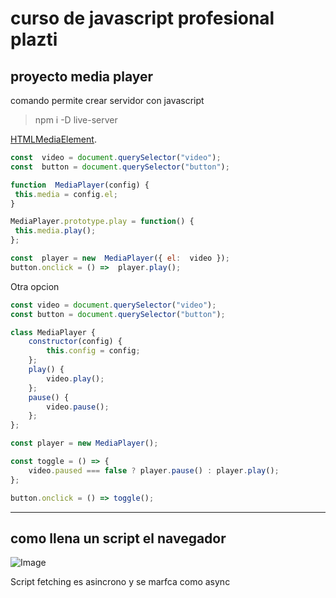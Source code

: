 # curso de javascript profesional plazti

## proyecto media player

comando permite crear servidor con javascript

> npm i -D live-server

[HTMLMediaElement](https://developer.mozilla.org/es/docs/Web/API/HTMLMediaElement).

```js
const  video = document.querySelector("video");
const  button = document.querySelector("button");

function  MediaPlayer(config) {
 this.media = config.el;
}

MediaPlayer.prototype.play = function() {
 this.media.play();
};

const  player = new  MediaPlayer({ el:  video });
button.onclick = () =>  player.play();
```

Otra opcion

```js
const video = document.querySelector("video");
const button = document.querySelector("button");

class MediaPlayer {
    constructor(config) { 
        this.config = config;
    };
    play() {
        video.play();
    };
    pause() {
        video.pause();
    };
};

const player = new MediaPlayer();

const toggle = () => {
    video.paused === false ? player.pause() : player.play();
};

button.onclick = () => toggle();
```
-----
## como llena un script el navegador

![Image](https://static.platzi.com/media/user_upload/JS%20%E2%80%93%201-1e9e7c09-3c54-43e9-86a5-b76594e48e3f.jpg)

Script fetching es asincrono y se marfca como async